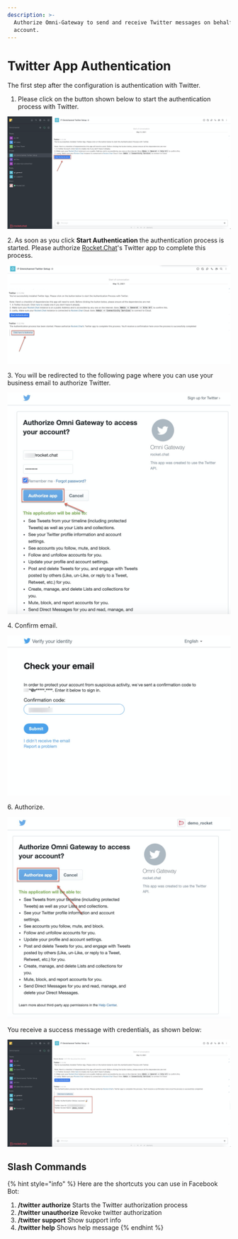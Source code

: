 ```yaml
---
description: >-
  Authorize Omni-Gateway to send and receive Twitter messages on behalf your
  account.
---
```


# Twitter App Authentication

The first step after the configuration is authentication with Twitter.

1. Please click on the button shown below to start the authentication process with Twitter.

![](<../../../../../.gitbook/assets/image (413).png>)

2\. As soon as you click **Start Authentication** the authentication process is started. Please authorize [Rocket.Chat](http://rocket.chat)'s Twitter app to complete this process.

![](<../../../../../.gitbook/assets/image (414).png>)

3\. You will be redirected to the following page where you can use your business email to authorize Twitter.

![](<../../../../../.gitbook/assets/image (417).png>)

4\. Confirm email.

![](<../../../../../.gitbook/assets/image (418).png>)

6\. Authorize.

![](<../../../../../.gitbook/assets/image (419).png>)

You receive a success message with credentials, as shown below:

![](<../../../../../.gitbook/assets/image (420).png>)



## Slash Commands

{% hint style="info" %}
Here are the shortcuts you can use in Facebook Bot:

1. **/twitter authorize** Starts the Twitter authorization process
2. **/twitter unauthorize** Revoke twitter authorization
3. **/twitter support** Show support info
4. **/twitter help** Shows help message
{% endhint %}
